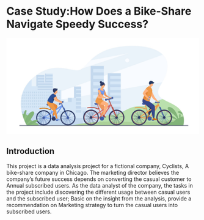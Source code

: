 # Case Study:How Does a Bike-Share Navigate Speedy Success?

![share_bike](https://github.com/Clarkedlee/Bikeshare_Case_study_with_R_studio/blob/main/FRBCP.jpeg)


## Introduction
This project is a data analysis project for a fictional company, Cyclists, A bike-share company in Chicago.
The marketing director believes the company’s future success depends on converting the casual customer to
Annual subscribed users.
As the data analyst of the company, the tasks in the project include discovering the different usage between
casual users and the subscribed user; Basic on the insight from the analysis, provide a recommendation on
Marketing strategy to turn the casual users into subscribed users.

